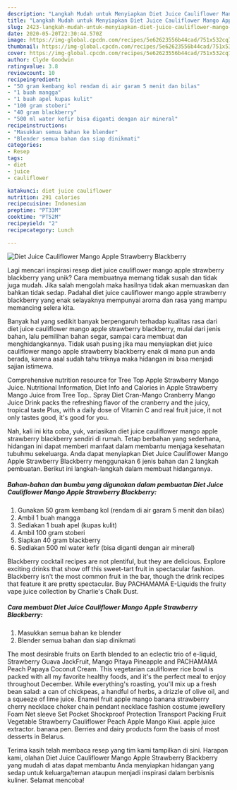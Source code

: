 ```yaml
---
description: "Langkah Mudah untuk Menyiapkan Diet Juice Cauliflower Mango Apple Strawberry Blackberry Anti Gagal"
title: "Langkah Mudah untuk Menyiapkan Diet Juice Cauliflower Mango Apple Strawberry Blackberry Anti Gagal"
slug: 2423-langkah-mudah-untuk-menyiapkan-diet-juice-cauliflower-mango-apple-strawberry-blackberry-anti-gagal
date: 2020-05-20T22:30:44.570Z
image: https://img-global.cpcdn.com/recipes/5e62623556b44cad/751x532cq70/diet-juice-cauliflower-mango-apple-strawberry-blackberry-foto-resep-utama.jpg
thumbnail: https://img-global.cpcdn.com/recipes/5e62623556b44cad/751x532cq70/diet-juice-cauliflower-mango-apple-strawberry-blackberry-foto-resep-utama.jpg
cover: https://img-global.cpcdn.com/recipes/5e62623556b44cad/751x532cq70/diet-juice-cauliflower-mango-apple-strawberry-blackberry-foto-resep-utama.jpg
author: Clyde Goodwin
ratingvalue: 3.8
reviewcount: 10
recipeingredient:
- "50 gram kembang kol rendam di air garam 5 menit dan bilas"
- "1 buah mangga"
- "1 buah apel kupas kulit"
- "100 gram stoberi"
- "40 gram blackberry"
- "500 ml water kefir bisa diganti dengan air mineral"
recipeinstructions:
- "Masukkan semua bahan ke blender"
- "Blender semua bahan dan siap dinikmati"
categories:
- Resep
tags:
- diet
- juice
- cauliflower

katakunci: diet juice cauliflower 
nutrition: 291 calories
recipecuisine: Indonesian
preptime: "PT33M"
cooktime: "PT52M"
recipeyield: "2"
recipecategory: Lunch

---
```



![Diet Juice Cauliflower Mango Apple Strawberry Blackberry](https://img-global.cpcdn.com/recipes/5e62623556b44cad/751x532cq70/diet-juice-cauliflower-mango-apple-strawberry-blackberry-foto-resep-utama.jpg)

Lagi mencari inspirasi resep diet juice cauliflower mango apple strawberry blackberry yang unik? Cara membuatnya memang tidak susah dan tidak juga mudah. Jika salah mengolah maka hasilnya tidak akan memuaskan dan bahkan tidak sedap. Padahal diet juice cauliflower mango apple strawberry blackberry yang enak selayaknya mempunyai aroma dan rasa yang mampu memancing selera kita.

Banyak hal yang sedikit banyak berpengaruh terhadap kualitas rasa dari diet juice cauliflower mango apple strawberry blackberry, mulai dari jenis bahan, lalu pemilihan bahan segar, sampai cara membuat dan menghidangkannya. Tidak usah pusing jika mau menyiapkan diet juice cauliflower mango apple strawberry blackberry enak di mana pun anda berada, karena asal sudah tahu triknya maka hidangan ini bisa menjadi sajian istimewa.

Comprehensive nutrition resource for Tree Top Apple Strawberry Mango Juice. Nutritional Information, Diet Info and Calories in Apple Strawberry Mango Juice from Tree Top.. Spray Diet Cran-Mango Cranberry Mango Juice Drink packs the refreshing flavor of the cranberry and the juicy, tropical taste Plus, with a daily dose of Vitamin C and real fruit juice, it not only tastes good, it&#39;s good for you.


Nah, kali ini kita coba, yuk, variasikan diet juice cauliflower mango apple strawberry blackberry sendiri di rumah. Tetap berbahan yang sederhana, hidangan ini dapat memberi manfaat dalam membantu menjaga kesehatan tubuhmu sekeluarga. Anda dapat menyiapkan Diet Juice Cauliflower Mango Apple Strawberry Blackberry menggunakan 6 jenis bahan dan 2 langkah pembuatan. Berikut ini langkah-langkah dalam membuat hidangannya.

<!--inarticleads1-->

##### Bahan-bahan dan bumbu yang digunakan dalam pembuatan Diet Juice Cauliflower Mango Apple Strawberry Blackberry:

1. Gunakan 50 gram kembang kol (rendam di air garam 5 menit dan bilas)
1. Ambil 1 buah mangga
1. Sediakan 1 buah apel (kupas kulit)
1. Ambil 100 gram stoberi
1. Siapkan 40 gram blackberry
1. Sediakan 500 ml water kefir (bisa diganti dengan air mineral)


Blackberry cocktail recipes are not plentiful, but they are delicious. Explore exciting drinks that show off this sweet-tart fruit in spectacular fashion. Blackberry isn&#39;t the most common fruit in the bar, though the drink recipes that feature it are pretty spectacular. Buy PACHAMAMA E-Liquids the fruity vape juice collection by Charlie&#39;s Chalk Dust. 

<!--inarticleads2-->

##### Cara membuat Diet Juice Cauliflower Mango Apple Strawberry Blackberry:

1. Masukkan semua bahan ke blender
1. Blender semua bahan dan siap dinikmati


The most desirable fruits on Earth blended to an eclectic trio of e-liquid, Strawberry Guava JackFruit, Mango Pitaya Pineapple and PACHAMAMA Peach Papaya Coconut Cream. This vegetarian cauliflower rice bowl is packed with all my favorite healthy foods, and it&#39;s the perfect meal to enjoy throughout December. While everything&#39;s roasting, you&#39;ll mix up a fresh bean salad: a can of chickpeas, a handful of herbs, a drizzle of olive oil, and a squeeze of lime juice. Enamel fruit apple mango banana strawberry cherry necklace choker chain pendant necklace fashion costume jewellery Foam Net sleeve Set Pocket Shockproof Protection Transport Packing Fruit Vegetable Strawberry Cauliflower Peach Apple Mango Kiwi. apple juice extractor. banana pen. Berries and dairy products form the basis of most desserts in Belarus. 

Terima kasih telah membaca resep yang tim kami tampilkan di sini. Harapan kami, olahan Diet Juice Cauliflower Mango Apple Strawberry Blackberry yang mudah di atas dapat membantu Anda menyiapkan hidangan yang sedap untuk keluarga/teman ataupun menjadi inspirasi dalam berbisnis kuliner. Selamat mencoba!
